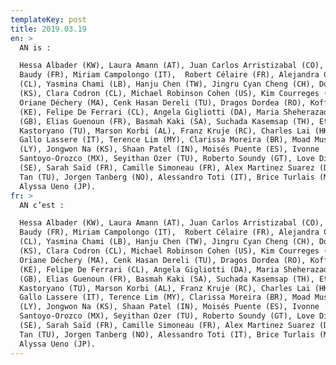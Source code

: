 ```yaml
---
templateKey: post
title: 2019.03.19
en: >
  AN is : 

  Hessa Albader (KW), Laura Amann (AT), Juan Carlos Arristizabal (CO), Clara
  Baudy (FR), Miriam Campolongo (IT),  Robert Célaire (FR), Alejandra Celedon
  (CL), Yasmina Chami (LB), Hanju Chen (TW), Jingru Cyan Cheng (CH), Doyoun Cho
  (KS), Clara Codron (CL), Michael Robinson Cohen (US), Kim Courreges (FR),
  Oriane Déchery (MA), Cenk Hasan Dereli (TU), Dragos Dordea (RO), Koffi Enweze
  (KE), Felipe De Ferrari (CL), Angela Gigliotti (DA), Maria Sheherazade Giudici
  (GB), Elias Guenoun (FR), Basmah Kaki (SA), Suchada Kasemsap (TH), Eti
  Kastoryano (TU), Marson Korbi (AL), Franz Kruje (RC), Charles Lai (HK), Davide
  Gallo Lassere (IT), Terence Lim (MY), Clarissa Moreira (BR), Moad Musbahi
  (LY), Jongwon Na (KS), Shaan Patel (IN), Moisés Puente (ES), Ivonne
  Santoyo-Orozco (MX), Seyithan Ozer (TU), Roberto Soundy (GT), Love Di Marco
  (SE), Sarah Saïd (FR), Camille Simoneau (FR), Alex Martinez Suarez (DR), Pelin
  Tan (TU), Jorgen Tanberg (NO), Alessandro Toti (IT), Brice Turlais (MX) and
  Alyssa Ueno (JP). 
fr: >
  AN c’est : 

  Hessa Albader (KW), Laura Amann (AT), Juan Carlos Arristizabal (CO), Clara
  Baudy (FR), Miriam Campolongo (IT),  Robert Célaire (FR), Alejandra Celedon
  (CL), Yasmina Chami (LB), Hanju Chen (TW), Jingru Cyan Cheng (CH), Doyoun Cho
  (KS), Clara Codron (CL), Michael Robinson Cohen (US), Kim Courreges (FR),
  Oriane Déchery (MA), Cenk Hasan Dereli (TU), Dragos Dordea (RO), Koffi Enweze
  (KE), Felipe De Ferrari (CL), Angela Gigliotti (DA), Maria Sheherazade Giudici
  (GB), Elias Guenoun (FR), Basmah Kaki (SA), Suchada Kasemsap (TH), Eti
  Kastoryano (TU), Marson Korbi (AL), Franz Kruje (RC), Charles Lai (HK), Davide
  Gallo Lassere (IT), Terence Lim (MY), Clarissa Moreira (BR), Moad Musbahi
  (LY), Jongwon Na (KS), Shaan Patel (IN), Moisés Puente (ES), Ivonne
  Santoyo-Orozco (MX), Seyithan Ozer (TU), Roberto Soundy (GT), Love Di Marco
  (SE), Sarah Saïd (FR), Camille Simoneau (FR), Alex Martinez Suarez (DR), Pelin
  Tan (TU), Jorgen Tanberg (NO), Alessandro Toti (IT), Brice Turlais (MX) et
  Alyssa Ueno (JP).
---
```


